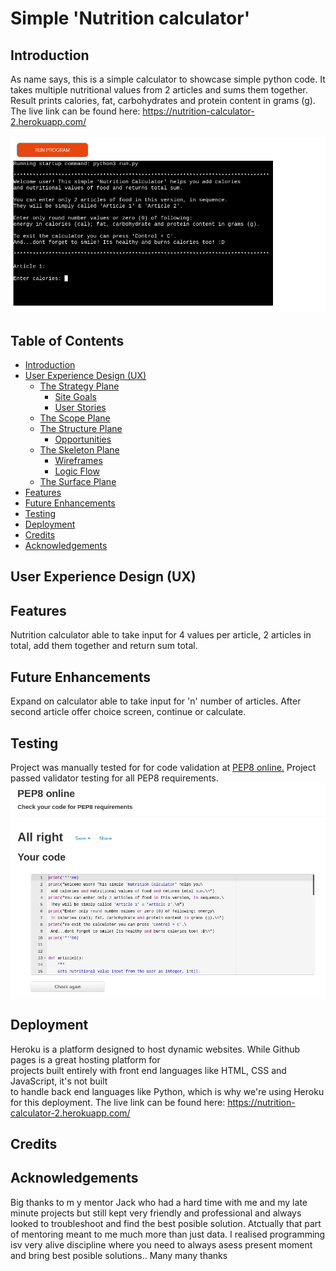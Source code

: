 # Simple 'Nutrition calculator'

## Introduction

As name says, this is a simple calculator to showcase simple python code.
It takes multiple nutritional values from 2 articles and sums them together.
Result prints calories, fat, carbohydrates and protein content in grams (g).
The live link can be found here: https://nutrition-calculator-2.herokuapp.com/

![Responsive Mockup](/heroku.jpeg)

## Table of Contents
* [Introduction](#introduction)
* [User Experience Design (UX)](#user-experience-design-ux)
    * [The Strategy Plane](#the-strategy-plane)
        * [Site Goals](#site-goals)
        * [User Stories](#user-stories)
    * [The Scope Plane](#the-scope-plane)
    * [The Structure Plane](#the-structure-plane)
        * [Opportunities](#opportunities)
    * [The Skeleton Plane](#the-skeleton-plane)
        * [Wireframes](#wireframe-mockups)
        * [Logic Flow](#logic-flow)
    * [The Surface Plane](#the-surface-plane)
* [Features](#features)
* [Future Enhancements](#future-enhancements)
* [Testing](#testing)
* [Deployment](#deployment)
* [Credits](#credits)
* [Acknowledgements](#acknowledgements)


## User Experience Design (UX)

## Features

Nutrition calculator able to take input for 4 values per article, 2 articles in total, add them together and return sum total.

## Future Enhancements

Expand on calculator able to take input for 'n' number of articles.
After second article offer choice screen, continue or calculate.

## Testing

Project was manually tested for for code validation at [PEP8 online.](http://pep8online.com)
Project passed validator testing for all PEP8 requirements. ![Validator Testing](/PEP8.jpeg)

## Deployment

Heroku is a platform designed to host dynamic websites. While Github pages is a great hosting platform for  
projects built entirely with front end languages  like HTML, CSS and JavaScript, it's not built  
to handle back end languages like Python, which  is why we're using Heroku for this deployment. The live link can be found here: https://nutrition-calculator-2.herokuapp.com/

## Credits

## Acknowledgements

Big thanks to m y mentor Jack who had a hard time with me and my late minute projects but still kept very friendly and professional and always looked to troubleshoot and find the best posible solution. Atctually that part of mentoring meant to me much more than just data. I realised programming isv very alive discipline where you need to always asess present moment and bring best posible solutions.. Many many thanks